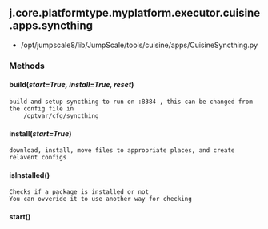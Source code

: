 <!-- toc -->
## j.core.platformtype.myplatform.executor.cuisine.apps.syncthing

- /opt/jumpscale8/lib/JumpScale/tools/cuisine/apps/CuisineSyncthing.py

### Methods

#### build(*start=True, install=True, reset*) 

```
build and setup syncthing to run on :8384 , this can be changed from the config file in
    /optvar/cfg/syncthing

```

#### install(*start=True*) 

```
download, install, move files to appropriate places, and create relavent configs

```

#### isInstalled() 

```
Checks if a package is installed or not
You can ovveride it to use another way for checking

```

#### start() 

